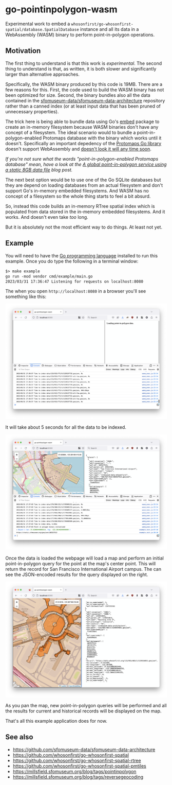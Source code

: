 # go-pointinpolygon-wasm

Experimental work to embed a `whosonfirst/go-whosonfirst-spatial/database.SpatialDatabase` instance and all its data in a WebAssembly (WASM) binary to perform point-in-polygon operations.

## Motivation

The first thing to understand is that this work is _experimental_. The second thing to understand is that, as written, it is both slower and significantly larger than alternative approaches.

Specifically, the WASM binary produced by this code is 19MB. There are a few reasons for this. First, the code used to build the WASM binary has not been optimized for size. Second, the binary bundles also all the data contained in the [sfomuseum-data/sfomuseum-data-architecture](https://github.com/sfomuseum-data/sfomuseum-data-architecture) repository rather than a canned index (or at least input data that has been pruned of unnecessary properties).

The trick here is being able to bundle data using Go's [embed](https://pkg.go.dev/embed) package to create an in-memory filesystem because WASM binaries don't have any concept of a filesystem. The ideal scenario would to bundle a point-in-polygon-enabled Protomaps database with the binary which works until it doesn't. Specifically an important depedency of the [Protomaps Go library](https://github.com/sfomuseum/go-pmtiles/tree/fs-bucket) doesn't support WebAssembly and [doesn't look it will any time soon](https://gitlab.com/cznic/sqlite/-/issues/91).

_If you're not sure what the words "point-in-polygon-enabled Protomaps database" mean, have a look at the [A global point-in-polygon service using a static 8GB data file](https://millsfield.sfomuseum.org/blog/tags/pointinpolygon) blog post._

The next best option would be to use one of the Go SQLite databases but they are depend on loading databases from an actual filesystem and don't support Go's in-memory embedded filesystems. And WASM has no concept of a filesystem so the whole thing starts to feel a bit absurd.

So, instead this code builds an in-memory RTree spatial index which is populated from data stored in the in-memory embedded filesystems. And it works. And doesn't even take _too_ long.

But it is absolutely not the most efficient way to do things. At least not yet.

## Example

You will need to have the [Go programming language](https://go.dev/dl) installed to run this example. Once you do type the following in a terminal window:

```
$> make example
go run -mod vendor cmd/example/main.go
2023/03/31 17:36:47 Listening for requests on localhost:8080
```

The when you open `http://localhost:8080` in a browser you'll see something like this:

![](docs/images/go-pointinpolygon-wasm-init.png)

It will take about 5 seconds for all the data to be indexed.

![](docs/images/go-pointinpolygon-wasm-onload.png)

Once the data is loaded the webpage will load a map and perform an initial point-in-polygon query for the point at the map's center point. This will return the record for San Francisco International Airport campus. The can see the JSON-encoded results for the query displayed on the right.

![](docs/images/go-pointinpolygon-wasm-features.png)

As you pan the map, new point-in-polygon queries will be performed and all the results for current and historical records will be displayed on the map.

That's all this example application does for now.

## See also

* https://github.com/sfomuseum-data/sfomuseum-data-architecture
* https://github.com/whosonfirst/go-whosonfirst-spatial
* https://github.com/whosonfirst/go-whosonfirst-spatial-rtree
* https://github.com/whosonfirst/go-whosonfirst-spatial-pmtiles
* https://millsfield.sfomuseum.org/blog/tags/pointinpolygon
* https://millsfield.sfomuseum.org/blog/tags/reversegeocoding